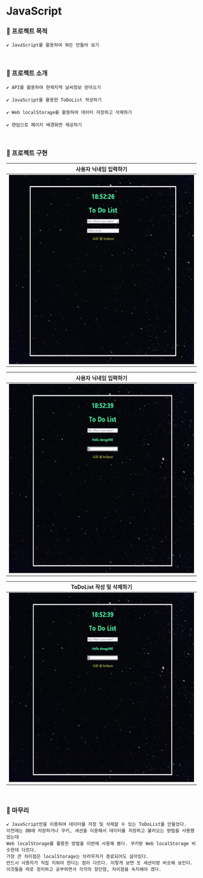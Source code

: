 # JavaScript
### 🔘 프로젝트 목적
    ✔ JavaScript를 활용하여 뭐든 만들어 보기
</br>

### 🔘 프로젝트 소개
    ✔ API를 활용하여 현재지역 날씨정보 받아오기

    ✔ JavaScript를 활용한 ToDoList 작성하기

    ✔ Web localStorage를 활용하여 데이터 저장하고 삭제하기

    ✔ 랜덤으로 페이지 배경화면 제공하기
</br>

### 🔘 프로젝트 구현

|사용자 닉네임 입력하기|
|:-----:|
|<img src="https://raw.githubusercontent.com/dongy094/Basic_js/master/Basic_js/images/writename.gif" height="500" width="550px">

|사용자 닉네임 입력하기|
|:-----:|
|<img src="https://raw.githubusercontent.com/dongy094/Basic_js/master/Basic_js/images/writetodo.gif" height="500" width="550px">


|ToDoList 작성 및 삭제하기|
|:-----:|
|<img src="https://raw.githubusercontent.com/dongy094/Basic_js/master/Basic_js/images/writetodo.gif" height="500" width="550px">|
</br>

### 🔘 마무리
    ✔ JavaScript만을 이용하여 데이터를 저장 및 삭제할 수 있는 ToDoList를 만들었다. 
    이전에는 DB에 저장하거나 쿠키, 세션을 이용해서 데이터를 저장하고 불러오는 방법을 사용했었는데 
    Web localStorage를 활용한 방법을 이번에 사용해 봤다. 쿠키랑 Web localStorage 비슷한데 다르다. 
    가장 큰 차이점은 localStorage는 브라우저가 종료되어도 살아있다. 
    반드시 사용자가 직접 지워야 한다는 점이 다르다. 이렇게 보면 또 세션이랑 비슷해 보인다. 
    이것들을 따로 정리하고 공부하면서 각각의 장단점, 차이점을 숙지해야 겠다.
